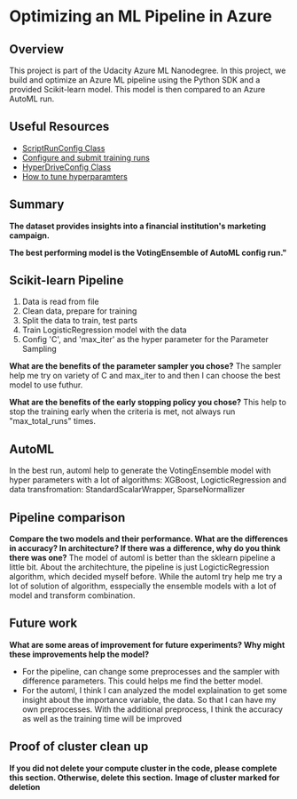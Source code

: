 # Optimizing an ML Pipeline in Azure

## Overview
This project is part of the Udacity Azure ML Nanodegree.
In this project, we build and optimize an Azure ML pipeline using the Python SDK and a provided Scikit-learn model.
This model is then compared to an Azure AutoML run.

## Useful Resources
- [ScriptRunConfig Class](https://docs.microsoft.com/en-us/python/api/azureml-core/azureml.core.scriptrunconfig?view=azure-ml-py)
- [Configure and submit training runs](https://docs.microsoft.com/en-us/azure/machine-learning/how-to-set-up-training-targets)
- [HyperDriveConfig Class](https://docs.microsoft.com/en-us/python/api/azureml-train-core/azureml.train.hyperdrive.hyperdriveconfig?view=azure-ml-py)
- [How to tune hyperparamters](https://docs.microsoft.com/en-us/azure/machine-learning/how-to-tune-hyperparameters)


## Summary
**The dataset provides insights into a financial institution's marketing campaign.**

**The best performing model is the VotingEnsemble of AutoML config run."**

## Scikit-learn Pipeline
1. Data is read from file
2. Clean data, prepare for training
3. Split the data to train, test parts
4. Train LogisticRegression model with the data
5. Config 'C', and 'max_iter' as the hyper parameter for the Parameter Sampling

**What are the benefits of the parameter sampler you chose?**
The sampler help me try on variety of C and max_iter to and then I can choose the best model to use futhur.

**What are the benefits of the early stopping policy you chose?**
This help to stop the training early when the criteria is met, not always run "max_total_runs" times.

## AutoML
In the best run, automl help to generate the VotingEnsemble model with hyper parameters with a lot of algorithms: XGBoost, LogicticRegression and data transfromation: StandardScalarWrapper, SparseNormallizer

## Pipeline comparison
**Compare the two models and their performance. What are the differences in accuracy? In architecture? If there was a difference, why do you think there was one?**
The model of automl is better than the sklearn pipeline a little bit. About the architechture, the pipeline is just LogicticRegression algorithm, which decided myself before. While the automl try help me try a lot of solution of algorithm, esspecially the ensemble models with a lot of model and transform combination.

## Future work
**What are some areas of improvement for future experiments? Why might these improvements help the model?**
* For the pipeline, can change some preprocesses and the sampler with difference parameters. This could helps me find the better model.
* For the automl, I think I can analyzed the model explaination to get some insight about the importance variable, the data. So that I can have my own preprocesses. With the additional preprocess, I think the accuracy as well as the training time will be improved

## Proof of cluster clean up
**If you did not delete your compute cluster in the code, please complete this section. Otherwise, delete this section.**
**Image of cluster marked for deletion**
